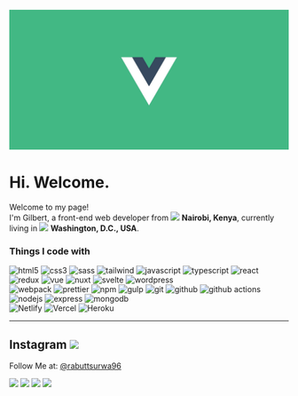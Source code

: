![](https://raw.githubusercontent.com/GillyRabutTsurwa/GillyRabutTsurwa/master/VueBanner.jpg)
<h1>Hi. Welcome.</h1>

<p>Welcome to my page! </br> I'm Gilbert, a front-end web developer from <img src="https://cdn-icons-png.flaticon.com/512/168/168042.png" width="15"/> <b>Nairobi, Kenya</b>, currently living in <img src="https://cdn-icons-png.flaticon.com/512/206/206626.png" width="15"/> <b>Washington, D.C., USA</b>. </p>
<h3>Things I code with</h3>
<p>
	<div>
		<img alt="html5" src="https://img.shields.io/badge/-HTML5-E34F26?style=flat-square&logo=html5&logoColor=white" />
		<img alt="css3" src="https://img.shields.io/badge/-CSS3-2965f1?style=flat-square&logo=css3&logoColor=white" />
  		<img alt="sass" src="https://img.shields.io/badge/-Sass-CC6699?style=flat-square&logo=sass&logoColor=white" />
  		<img alt="tailwind" src="https://img.shields.io/badge/-Tailwind-CC6699?style=flat-square&logo=tailwindcss&logoColor=white" />
  		<img alt="javascript" src="https://img.shields.io/badge/-JavaScript-45b8d8?style=flat-square&logo=javascript&logoColor=white" />
  		<img alt="typescript" src="https://img.shields.io/badge/-TypeScript-007ACC?style=flat-square&logo=typescript&logoColor=white" />
  		<img alt="react" src="https://img.shields.io/badge/-React-45b8d8?style=flat-square&logo=react&logoColor=white" />
		<img alt="redux" src="https://img.shields.io/badge/-Redux-764ABC?style=flat-square&logo=redux&logoColor=white" />
  		<img alt="vue" src="https://img.shields.io/badge/-Vue-13aa52?style=flat-square&logo=vuedotjs&logoColor=white" />
  		<img alt="nuxt" src="https://img.shields.io/badge/-Nuxt-13aa52?style=flat-square&logo=nuxtdotjs&logoColor=white" />
  		<img alt="svelte" src="https://img.shields.io/badge/-Svelte-E34F26?style=flat-square&logo=svelte&logoColor=white" />
		<img alt="wordpress" src="https://img.shields.io/badge/-WordPress-21759B?style=flat-square&logo=wordpress&logoColor=white" />
  	</div>
  	<div>
  		<img alt="webpack" src="https://img.shields.io/badge/-Webpack-8DD6F9?style=flat-square&logo=webpack&logoColor=white" /> 
	  	<img alt="prettier" src="https://img.shields.io/badge/-Prettier-F7B93E?style=flat-square&logo=prettier&logoColor=white" />
		<img alt="npm" src="https://img.shields.io/badge/-NPM-CB3837?style=flat-square&logo=npm&logoColor=white" />
		<img alt="gulp" src="https://img.shields.io/badge/-Gulp-CF4647?style=flat-square&logo=gulp&logoColor=white" />
		<img alt="git" src="https://img.shields.io/badge/-Git-F05032?style=flat-square&logo=git&logoColor=white" />
		<img alt="github" src="https://img.shields.io/badge/-Github-333333?style=flat-square&logo=github&logoColor=white" />
	  	<img alt="github actions" src="https://img.shields.io/badge/-Github_Actions-2088FF?style=flat-square&logo=github-actions&logoColor=white" />
	</div>
	<div>
	 	<img alt="nodejs" src="https://img.shields.io/badge/-Nodejs-43853d?style=flat-square&logo=Node.js&logoColor=white" />
		<img alt="express" src="https://img.shields.io/badge/-Express.js-333333?style=flat-square&logo=express&logoColor=white" />
		<img alt="mongodb" src="https://img.shields.io/badge/-MongoDB-13aa52?style=flat-square&logo=mongodb&logoColor=white" />
	</div>
	<div>
	  	<img alt="Netlify" src="https://img.shields.io/badge/-Netlify-008080?style=flat-square&logo=netlify&logoColor=1A2394" />
		<img alt="Vercel" src="https://img.shields.io/badge/-Vercel-333333?style=flat-square&logo=vercel&logoColor=white" />
	 	<img alt="Heroku" src="https://img.shields.io/badge/-Heroku-430098?style=flat-square&logo=heroku&logoColor=white" />
	</div>  
</p>
<!-- <h3>Open source projects</h3>
<table>
  <thead align="center">
    <tr border: none;>
      <td><b>🎁 Projects</b></td>
      <td><b>⭐ Stars</b></td>
      <td><b>📚 Forks</b></td>
      <td><b>🛎 Issues</b></td>
      <td><b>📬 Pull requests</b></td>
    </tr>
  </thead>
  <tbody>
    <tr>
      <td><a href="https://github.com/thmsgbrt/react-simple-pull-to-refresh"><b>React PullToRefresh component</b></a></td>
      <td><img alt="Stars" src="https://img.shields.io/github/stars/thmsgbrt/react-simple-pull-to-refresh?style=flat-square&labelColor=343b41"/></td>
      <td><img alt="Forks" src="https://img.shields.io/github/forks/thmsgbrt/react-simple-pull-to-refresh?style=flat-square&labelColor=343b41"/></td>
      <td><img alt="Issues" src="https://img.shields.io/github/issues/thmsgbrt/react-simple-pull-to-refresh?style=flat-square&labelColor=343b41"/></td>
      <td><img alt="Pull Requests" src="https://img.shields.io/github/issues-pr/thmsgbrt/react-simple-pull-to-refresh?style=flat-square&labelColor=343b41"/></td>
    </tr>
	  <tr>
      <td><a href="https://github.com/thmsgbrt/Chrome-Extension-with-React-and-Typescript-Starter-Pack"><b>Typescript & React Chrome Extension Starter</b></a></td>
      <td><img alt="Stars" src="https://img.shields.io/github/stars/thmsgbrt/Chrome-Extension-with-React-and-Typescript-Starter-Pack?style=flat-square&labelColor=343b41"/></td>
      <td><img alt="Forks" src="https://img.shields.io/github/forks/thmsgbrt/Chrome-Extension-with-React-and-Typescript-Starter-Pack?style=flat-square&labelColor=343b41"/></td>
      <td><img alt="Issues" src="https://img.shields.io/github/issues/thmsgbrt/Chrome-Extension-with-React-and-Typescript-Starter-Pack?style=flat-square&labelColor=343b41"/></td>
      <td><img alt="Pull Requests" src="https://img.shields.io/github/issues-pr/thmsgbrt/Chrome-Extension-with-React-and-Typescript-Starter-Pack?style=flat-square&labelColor=343b41"/></td>
    </tr>
    <tr>
      <td><a href="https://github.com/thmsgbrt/nodejs-typescript-express-apollo-graphql-starter"><b>NodeJs Express TypeScript GraphQL Starter</b></a></td>
      <td><img alt="Stars" src="https://img.shields.io/github/stars/thmsgbrt/nodejs-typescript-express-apollo-graphql-starter?style=flat-square&labelColor=343b41"/></td>
      <td><img alt="Forks" src="https://img.shields.io/github/forks/thmsgbrt/nodejs-typescript-express-apollo-graphql-starter?style=flat-square&labelColor=343b41"/></td>
      <td><img alt="Issues" src="https://img.shields.io/github/issues/thmsgbrt/nodejs-typescript-express-apollo-graphql-starter?style=flat-square&labelColor=343b41"/></td>
      <td><img alt="Pull Requests" src="https://img.shields.io/github/issues-pr/thmsgbrt/nodejs-typescript-express-apollo-graphql-starter?style=flat-square&labelColor=343b41"/></td>
    </tr>
  </tbody>
</table> -->


------------
<h2>Instagram <img src="https://upload.wikimedia.org/wikipedia/commons/thumb/e/e7/Instagram_logo_2016.svg/1024px-Instagram_logo_2016.svg.png" width="20"/></h2>
<p>Follow Me at: <a href="https://www.instagram.com/rabuttsurwa96/" target="_blank">@rabuttsurwa96</a></p>
<div><img width="200" src="https:&#x2F;&#x2F;cdn1.picuki.com&#x2F;hosted-by-instagram&#x2F;q&#x2F;0exhNuNYnjBGZDHIdN5WmL9I2OUuDQtRNecaS7j0nyZiNxIsbHWB58ltwdGn%7C%7CDh6Kwh9HS+Lfjtl54soWVhRZFBzOkzcSL2ATj1S6K6ZV4Cm0jVn9JZnnLw9KXIYYn+q%7C%7C8opOzjYMTIfQeoEH%7C%7Cbx7a8Koru5A2MGo1zRMrBC0GAG4fy3UPI7mslm3ayEv0Pxto0%7C%7CNylL9XkgKQcustLA%7C%7CHdbEvL+M4Byp6JzSPkCj9ND1OHtpCa5BTB7Kz84KD6chYTJnLMZqg3NQm0zykisUIgDdnZLkUKV8RM1v9EPp7TzN916+98ZkIGRT2UFAjsm8lJhmMntxxzsbkKWxVBW6kHi8oboZqsEjJ75K76qT8nK5A+UWrbuGuJPSms7Ju38HmjkN8OXQcdcy90bS6kdjwiXtjmzd4%7C%7Cn1RcsAmIagmHc.jpeg" /> <img width="200" src="https:&#x2F;&#x2F;cdn1.picuki.com&#x2F;hosted-by-instagram&#x2F;q&#x2F;0exhNuNYnjBGZDHIdN5WmL9I2OUuDQtRNecaS7j0nyZiNxIsbHWB58ltwdGn%7C%7CDh6Kwh9HS+LfTpg4o0vUl5WZFN7P0TcSbKISD9X6KybUYCm2jVm85Zokb0zL3AXYHSu%7C%7CsEuOzjYMTIfQeoEH%7C%7Cbx7a8Koru5A2MGo1zRMrBC0GAG4fy3UPI7mslm3ayEv0Pxto0%7C%7CNylL9XkgKQcustLA%7C%7CHdbEvL+M4Byp6JzSPkCj9ND1OHtpCa5BTB7Kzk4KD6chYTJnLM8nwvGex5102aqQIgDEH8pm22+8RM1v9EPp7TzN916+98ZkIGRT2UFAjsm8lJhmMntxxzsbkG6xldH6Gfl8bCreO0h8bnABsyFYsri3AnJf7CGAZFkdnkXLMz9f13OAtGXQcdcy90bS6gZhX%7C%7Cltjmzd4%7C%7Cn1RcsAmIagmHc.jpeg" /> <img width="200" src="https:&#x2F;&#x2F;cdn1.picuki.com&#x2F;hosted-by-instagram&#x2F;q&#x2F;0exhNuNYnjBGZDHIdN5WmL9I2OUuDQtRNecaS7j0nyZiNxIsbHWB58ltwdGn%7C%7CDh6Kwh9HS+Lfjdp4oovWVRZZFV%7C%7CNEfcQbaATj5c6KmcV4Cj0jFi8p5ilr42LXUYZHGn98EuOzjYLCcaDqYDG7uo+qhT5aGuO1lQpTb9d7JGmC4E5ZObS6olhMF4pJ2Jg3Tt%7C%7C9k4Ki5e82wzJURmpM3VsGxHDbr2PM86o6N0QrlChMIRrdDgmBq7EHl3Kj8vUQ+RubTOl+1ehw3PRiNsom7zavkaF3MwpwbojVA0toFzqaqTZY49ztwZkIH2CmUEXTE86kEon5zgx3PySWaL1Gln+XjDwauXdvEwibOlMqqUcvHz9HLNR7rXEOJ1CnMiGMzhW1fSKsC8No5Wk9YZSK8fhXzl0UCCerPLzxp1WTMd0zXeWw&#x3D;&#x3D;.jpeg" /> <img width="200" src="https:&#x2F;&#x2F;cdn1.picuki.com&#x2F;hosted-by-instagram&#x2F;q&#x2F;0exhNuNYnjBGZDHIdN5WmL9I2OUuDQtRNecaS7j0nyZiNxIsbHWB58ltwdGn%7C%7CDh6Kwh9HS+LfTtm440iWFhTZFB5P03fSbeLRDtQ5q+QXYCn0zxn8Z5kkbk3LHUdZHep%7C%7CsEuOzjYMTIfQeoEH%7C%7Cb2rvUW8PvwbTIBpi2TMLBCyQlWotfpUrJy9ZRzt52U1h+189JldAJZ+jtvdBFundPZlTIeAf3+Idp1orN2S%7C%7CkKmsgfvaK%7C%7C1SO2ECMseW16GX6Rv5+HoOAAuiDpYGhpqzTheKc4EEMWggiBrQciitUE2aenAaxVlM4RmbftCmMDUjFKiCU%7C%7Ck8SqtQLsSUHv3EBQnjeel%7C%7CW+eqN29qrRI9LPA+j%7C%7C4RjuZ5nyRuIabiwZBeTCZw3RDN%7C%7CiIOlfk90cSKhbj3yvwiTpIrnVmhx0WWMe1GXeWrYnBcKTx5C3+3ONhGreoVJs.jpeg" /></div>
<!-- <p align="center">This <i>README</i> file is generated <b>every 3 hours</b>!</br>Last refresh: Monday, 22 May, 05:01 CEST<br /><a href="https://medium.com/@th.guibert/how-to-create-a-self-updating-readme-md-for-your-github-profile-f8b05744ca91">Create your own here!</a></p>
<p align="center"><img src="https://github.com/thmsgbrt/thmsgbrt/workflows/README%20build/badge.svg" /> <img alt="Stars" src="https://img.shields.io/github/stars/thmsgbrt/thmsgbrt?style=flat-square&labelColor=343b41"/> <img alt="Forks" src="https://img.shields.io/github/forks/thmsgbrt/thmsgbrt?style=flat-square&labelColor=343b41"/></p> -->



<!-- Commented out stat cards with original markdown syntaxe. j'utilise desormais la syntaxe HTML -->
<!-- [![Gilbert\'s GitHub
stats](https://github-readme-stats.vercel.app/api?username=GillyRabutTsurwa&hide=stars,contribs&count_private=true&show_icons=true&theme=gruvbox) -->
<!-- 
[![My Top
Languages](https://github-readme-stats.vercel.app/api/top-langs/?username=GillyRabutTsurwa&layout=compact&lang_count=10&theme=gruvbox)](https://github.com/GillyRabutTsurwa)
[![Gilbert\'s wakatime
stats](https://github-readme-stats.vercel.app/api/wakatime?username=GillyRabutTsurwa)](https://github.com/GillyRabutTsurwa) -->